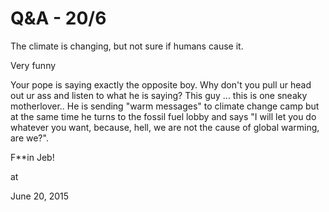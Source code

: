 # Q&A - 20/6
The climate is changing, but not sure if humans cause it.

Very funny

Your pope is saying exactly the opposite boy. Why don't you pull ur head out ur ass and listen to what he is saying? This guy ... this is one sneaky motherlover.. He is sending "warm messages" to climate change camp but at the same time he turns to the fossil fuel lobby and says "I will let you do whatever you want, because, hell, we  are not the cause of global warming, are we?".

F**in Jeb!








at

June 20, 2015















